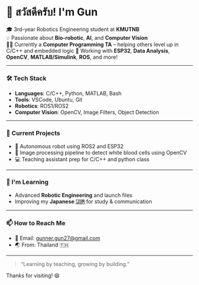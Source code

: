 # 👋 สวัสดีครับ! I'm Gun

🎓 3rd-year Robotics Engineering student at **KMUTNB**  
💡 Passionate about **Bio-robotic**, **AI**, and **Computer Vision**  
👨‍🏫 Currently a **Computer Programming TA** – helping others level up in C/C++ and embedded logic 
🔧 Working with **ESP32**, **Data Analysis**, **OpenCV**, **MATLAB/Simulink**, **ROS**, and more!

---

### 🛠️ Tech Stack
- **Languages**: C/C++, Python, MATLAB, Bash  
- **Tools**: VSCode, Ubuntu, Git  
- **Robotics**: ROS1/ROS2
- **Computer Vision**: OpenCV, Image Filters, Object Detection  

---

### 📌 Current Projects
- 🤖 Autonomous robot using ROS2 and ESP32  
- 🧠 Image processing pipeline to detect white blood cells using OpenCV  
- 💻 Teaching assistant prep for C/C++ and python class  

---

### 🌱 I'm Learning
- Advanced **Robotic Engineering** and launch files   
- Improving my **Japanese 🇯🇵** for study & communication  

---

### 📫 How to Reach Me
- 📧 Email: gunner.gun27@gmail.com
- 🌏 From: Thailand 🇹🇭  

---

> “Learning by teaching, growing by building.”

Thanks for visiting! 😄
